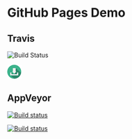 # GitHub Pages Demo

## Travis

![Build Status](https://travis-ci.org/mojoco/test-travis-CI.svg?branch=master)

<a href="./Main.dmg" download="Application.dmg" title="download application..">
	<img src="./download_32px.png" />
</a>

## AppVeyor

[![Build status](https://ci.appveyor.com/api/projects/status/7b9i9vdy1dvpednt?svg=true)](https://ci.appveyor.com/project/mojoco/test-travis-ci)

[![Build status](https://ci.appveyor.com/api/projects/status/7b9i9vdy1dvpednt/branch/master?svg=true)](https://ci.appveyor.com/project/mojoco/test-travis-ci/branch/master)

